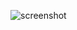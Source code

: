 ![screenshot](https://user-images.githubusercontent.com/110046564/187369242-77340114-0dd6-4b2a-b341-286cf0c52a3c.png)
